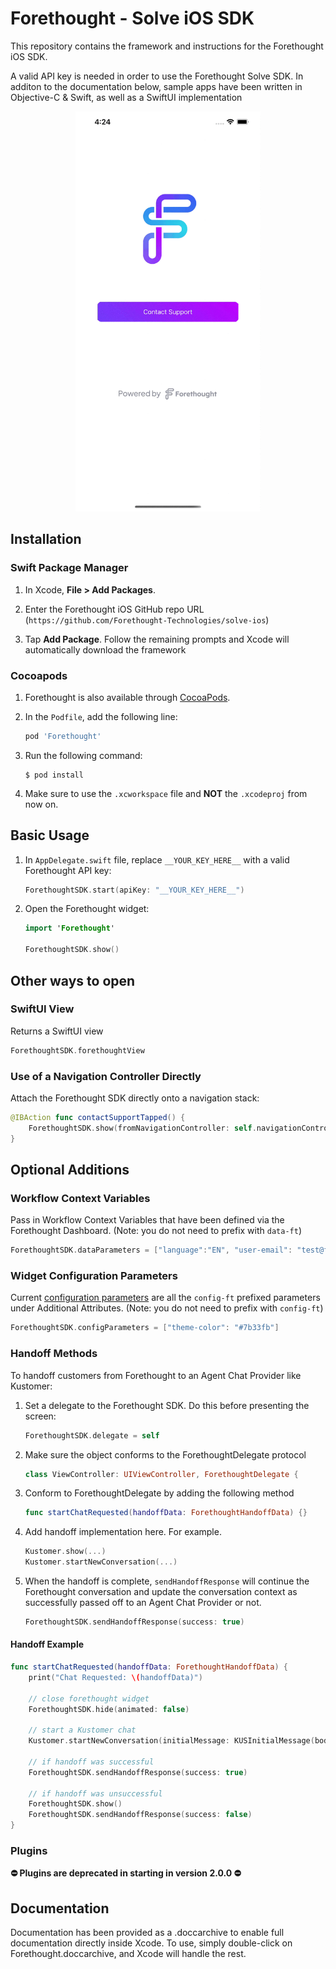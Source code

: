 # Forethought - Solve iOS SDK

This repository contains the framework and instructions for the Forethought iOS SDK.

A valid API key is needed in order to use the Forethought Solve SDK. In additon to the documentation below, sample apps have been written in Objective-C & Swift, as well as a SwiftUI implementation

<p align="center">
	<img src="https://github.com/Forethought-Technologies/solve-ios/blob/main/demo.gif" width="296" height="640">
</p>

## Installation

### Swift Package Manager

1. In Xcode, **File > Add Packages**.

1. Enter the Forethought iOS GitHub repo URL (`https://github.com/Forethought-Technologies/solve-ios`)

1. Tap **Add Package**. Follow the remaining prompts and Xcode will automatically download the framework

### Cocoapods

1. Forethought is also available through [CocoaPods](http://cocoapods.org).

1. In the `Podfile`, add the following line:
   ```ruby
   pod 'Forethought'
   ```
1. Run the following command:
   ```
   $ pod install
   ```
1. Make sure to use the `.xcworkspace` file and **NOT** the `.xcodeproj` from now on.

## Basic Usage

1. In `AppDelegate.swift` file, replace `__YOUR_KEY_HERE__` with a valid Forethought API key:
    ```swift
    ForethoughtSDK.start(apiKey: "__YOUR_KEY_HERE__")
    ```
1. Open the Forethought widget:
    ```swift
    import 'Forethought'

    ForethoughtSDK.show()
    ```

## Other ways to open

### SwiftUI View

Returns a SwiftUI view
```swift
ForethoughtSDK.forethoughtView
```

### Use of a Navigation Controller Directly

Attach the Forethought SDK directly onto a navigation stack:
   ```swift
   @IBAction func contactSupportTapped() {
       ForethoughtSDK.show(fromNavigationController: self.navigationController)
   }
   ```

## Optional Additions

### Workflow Context Variables

Pass in Workflow Context Variables that have been defined via the Forethought Dashboard. (Note: you do not need to prefix with `data-ft`)

```swift
ForethoughtSDK.dataParameters = ["language":"EN", "user-email": "test@ft.ai", "workflow-context-variable": "value"]
```

### Widget Configuration Parameters

Current [configuration parameters](https://support.forethought.ai/hc/en-us/articles/1500002917301-Installation-Guide-for-Solve-Widget#:~:text=Additional%20Attributes) are all the `config-ft` prefixed parameters under Additional Attributes. (Note: you do not need to prefix with `config-ft`)

```swift
ForethoughtSDK.configParameters = ["theme-color": "#7b33fb"]
```

### Handoff Methods

To handoff customers from Forethought to an Agent Chat Provider like Kustomer:

1. Set a delegate to the Forethought SDK. Do this before presenting the screen:
    ```swift
    ForethoughtSDK.delegate = self
   ```
1. Make sure the object conforms to the ForethoughtDelegate protocol
    ```swift
    class ViewController: UIViewController, ForethoughtDelegate {
    ```
1. Conform to ForethoughtDelegate by adding the following method
    ```swift
    func startChatRequested(handoffData: ForethoughtHandoffData) {}
    ```
1. Add handoff implementation here. For example.
    ```swift
    Kustomer.show(...)
    Kustomer.startNewConversation(...)
    ```
1. When the handoff is complete, `sendHandoffResponse` will continue the Forethought conversation and update the conversation context as successfully passed off to an Agent Chat Provider or not.
    ```swift
    ForethoughtSDK.sendHandoffResponse(success: true)
    ```

#### Handoff Example

```swift
func startChatRequested(handoffData: ForethoughtHandoffData) {
    print("Chat Requested: \(handoffData)")

    // close forethought widget
    ForethoughtSDK.hide(animated: false)

    // start a Kustomer chat
    Kustomer.startNewConversation(initialMessage: KUSInitialMessage(body: handoffData.question, direction: .user))

    // if handoff was successful
    ForethoughtSDK.sendHandoffResponse(success: true)

    // if handoff was unsuccessful
    ForethoughtSDK.show()
    ForethoughtSDK.sendHandoffResponse(success: false)
}
```

### Plugins

**⛔️ Plugins are deprecated in starting in version 2.0.0 ⛔️**

## Documentation

Documentation has been provided as a .doccarchive to enable full documentation directly inside Xcode. To use, simply double-click on Forethought.doccarchive, and Xcode will handle the rest.
